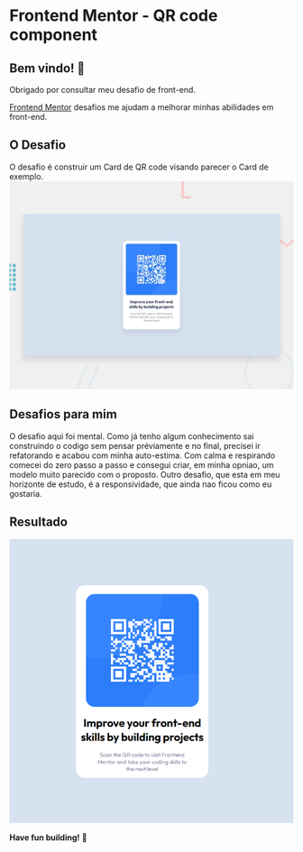 # Frontend Mentor - QR code component



## Bem vindo! 👋

Obrigado por consultar meu desafio de front-end.

[Frontend Mentor](https://www.frontendmentor.io) desafios me ajudam a melhorar minhas abilidades em front-end.


## O Desafio
O desafio é construir um Card de QR code visando parecer o Card de exemplo.
![Design preview for the QR code component coding challenge](./design/desktop-preview.jpg)



## Desafios para mim

O desafio aqui foi mental. Como já tenho algum conhecimento sai construindo o codigo sem pensar préviamente e no final, precisei ir refatorando e acabou com minha auto-estima. Com calma e respirando comecei do zero passo a passo e consegui criar, em minha opniao, um modelo muito parecido com o proposto.
Outro desafio, que esta em meu horizonte de estudo, é a responsividade, que ainda nao ficou como eu gostaria.

## Resultado
![Resultado Desktop](/design/Result.png)



**Have fun building!** 🚀
